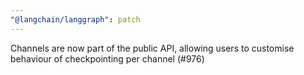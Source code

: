 ```yaml
---
"@langchain/langgraph": patch
---
```


Channels are now part of the public API, allowing users to customise behaviour of checkpointing per channel (#976)
